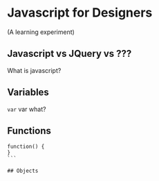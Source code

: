 # Javascript for Designers
(A learning experiment)

## Javascript vs JQuery vs ???
What is javascript?


## Variables

`var`
var what?


## Functions

````
function() {
}
```

## Objects
